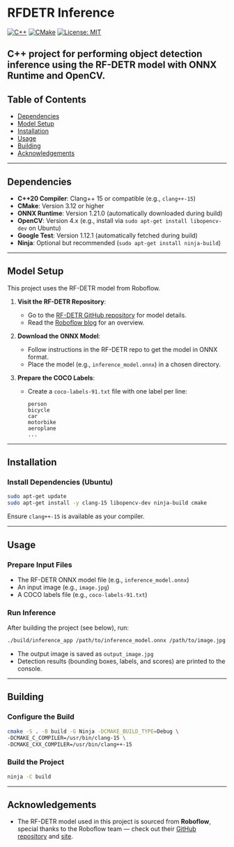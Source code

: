# RFDETR Inference

[![C++](https://img.shields.io/badge/language-C++20-blue.svg)](https://en.cppreference.com/w/cpp)
[![CMake](https://img.shields.io/badge/build%20system-CMake-blue.svg)](https://cmake.org/)
[![License: MIT](https://img.shields.io/badge/license-MIT-green.svg)](LICENSE)

C++ project for performing object detection inference using the RF-DETR model with ONNX Runtime and OpenCV. 
---

## Table of Contents
- [Dependencies](#dependencies)
- [Model Setup](#model-setup)
- [Installation](#installation)
- [Usage](#usage)
- [Building](#building)
- [Acknowledgements](#acknowledgements)

---

## Dependencies

- **C++20 Compiler**: Clang++ 15 or compatible (e.g., `clang++-15`)
- **CMake**: Version 3.12 or higher
- **ONNX Runtime**: Version 1.21.0 (automatically downloaded during build)
- **OpenCV**: Version 4.x (e.g., install via `sudo apt-get install libopencv-dev` on Ubuntu)
- **Google Test**: Version 1.12.1 (automatically fetched during build)
- **Ninja**: Optional but recommended (`sudo apt-get install ninja-build`)

---

## Model Setup

This project uses the RF-DETR model from Roboflow.

1. **Visit the RF-DETR Repository**:
   - Go to the [RF-DETR GitHub repository](https://github.com/roboflow/rf-detr) for model details.
   - Read the [Roboflow blog](https://blog.roboflow.com/rf-detr/) for an overview.

2. **Download the ONNX Model**:
   - Follow instructions in the RF-DETR repo to get the model in ONNX format.
   - Place the model (e.g., `inference_model.onnx`) in a chosen directory.

3. **Prepare the COCO Labels**:
   - Create a `coco-labels-91.txt` file with one label per line:
     ```
     person
     bicycle
     car
     motorbike
     aeroplane
     ...
     ```

---

## Installation

### Install Dependencies (Ubuntu)

```bash
sudo apt-get update
sudo apt-get install -y clang-15 libopencv-dev ninja-build cmake
```

Ensure `clang++-15` is available as your compiler.

---

## Usage

### Prepare Input Files

- The RF-DETR ONNX model file (e.g., `inference_model.onnx`)
- An input image (e.g., `image.jpg`)
- A COCO labels file (e.g., `coco-labels-91.txt`)

### Run Inference

After building the project (see below), run:

```bash
./build/inference_app /path/to/inference_model.onnx /path/to/image.jpg /path/to/coco-labels-91.txt
```

- The output image is saved as `output_image.jpg`
- Detection results (bounding boxes, labels, and scores) are printed to the console.

---

## Building 

### Configure the Build

```bash
cmake -S . -B build -G Ninja -DCMAKE_BUILD_TYPE=Debug \
-DCMAKE_C_COMPILER=/usr/bin/clang-15 \
-DCMAKE_CXX_COMPILER=/usr/bin/clang++-15
```

### Build the Project

```bash
ninja -C build
```

---

## Acknowledgements

- The RF-DETR model used in this project is sourced from **Roboflow**, special thanks to the Roboflow team — check out their [GitHub repository](https://github.com/roboflow/rf-detr) and [site](https://blog.roboflow.com/rf-detr/).

